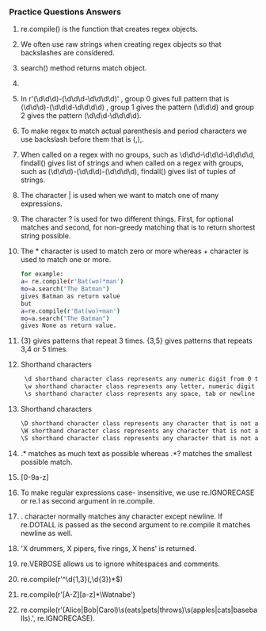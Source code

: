 ### Practice Questions Answers

1. re.compile() is the function that creates regex objects.

2. We often use raw strings when creating regex objects so that backslashes are considered.

3. search() method returns match object.

4. 

5. In r'(\d\d\d)-(\d\d\d-\d\d\d\d)' , group 0 gives full pattern that is (\d\d\d)-(\d\d\d-\d\d\d\d) ,
 group 1 gives the pattern (\d\d\d) and group 2 gives the pattern (\d\d\d-\d\d\d\d).
 
6. To make regex to match actual parenthesis and period characters we use backslash before them that is \(,\),\.

7. When called on a regex with no groups, such as \d\d\d-\d\d\d-\d\d\d\d, findall() gives list of strings and
 when called on a regex with groups, such as (\d\d\d)-(\d\d\d)-(\d\d\d\d), findall() gives list of tuples of strings.
 
8. The character | is used when we want to match one of many expressions.

9. The character ? is used for two different things. First, for optional matches and second,
 for non-greedy matching that is to return shortest string possible.
 
10. The * character is used to match zero or more whereas + character is used to match one or more.
    ``` bash
    for example:
    a= re.compile(r'Bat(wo)*man')
    mo=a.search("The Batman")
    gives Batman as return value
    but 
    a=re.compile(r'Bat(wo)+man')
    mo=a.search("The Batman")
    gives None as return value.
    ```
11. {3} gives patterns that repeat 3 times. {3,5} gives patterns that repeats 3,4 or 5 times.

12. Shorthand characters
    ``` bash
     \d shorthand character class represents any numeric digit from 0 to 9
     \w shorthand character class represents any letter, numeric digit or the underscore character
     \s shorthand character class represents any space, tab or newline character.
     ```
13. Shorthand characters 
    ``` bash
    \D shorthand character class represents any character that is not a numeric digit from 0 to 9.
    \W shorthand character class represents any character that is not a letter, numeric digit or the underscore character
    \S shorthand character class represents any character that is not a space, tab or newline character.
    ```
    
14. .* matches as much text as possible whereas .*? matches the smallest possible match.

15. [0-9a-z]

16. To make regular expressions case- insensitive, we use re.IGNORECASE or re.I as second argument in re.compile.

17. . character normally matches any character except newline. If re.DOTALL is passed as the second argument to re.compile it matches newline as well.

18. 'X drummers, X pipers, five rings, X hens' is returned.

19. re.VERBOSE allows us to ignore whitespaces and comments.

20. re.compile(r'^\d{1,3}(,\d{3})*$)

21. re.compile(r'[A-Z][a-z]*\Watnabe')

22. re.compile(r'(Alice|Bob|Carol)\s(eats|pets|throws)\s(apples|cats|baseballs)\.', re.IGNORECASE).
